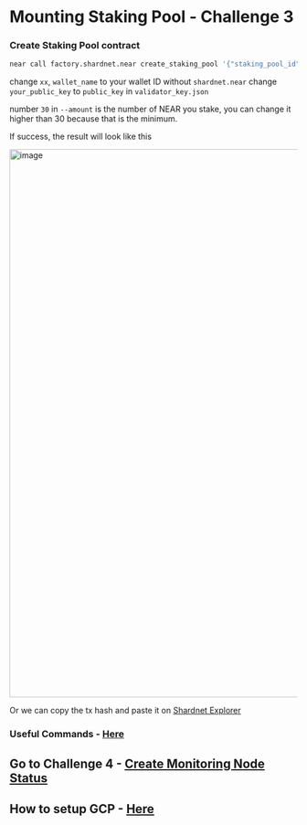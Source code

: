# Mounting Staking Pool - Challenge 3


### Create Staking Pool contract

  ```bash
  near call factory.shardnet.near create_staking_pool '{"staking_pool_id": "wallet_name", "owner_id": "xx.shardnet.near", "stake_public_key": "your_public_key", "reward_fee_fraction": {"numerator": 5, "denominator": 100}, "code_hash":"DD428g9eqLL8fWUxv8QSpVFzyHi1Qd16P8ephYCTmMSZ"}' --accountId="xx.shardnet.near" --amount=30 --gas=300000000000000
  ```
    
  change `xx`, `wallet_name` to your wallet ID without `shardnet.near`
  change `your_public_key` to `public_key` in `validator_key.json` 
    
  number `30` in `--amount` is the number of NEAR you stake, you can change it higher than 30 because that is the minimum.

  If success, the result will look like this

  <img width="960" alt="image" src="https://user-images.githubusercontent.com/78410824/181917194-92a10648-c626-4cf1-bc4a-078fd851ef8e.png">

  Or we can copy the tx hash and paste it on [Shardnet Explorer](https://explorer.shardnet.near.org)
    

### Useful Commands - [Here](https://github.com/0xachraf/stakewars/blob/main/useful.md)

## Go to Challenge 4 - [Create Monitoring Node Status](https://github.com/0xachraf/stakewars/blob/main/task/04.md)

## How to setup GCP - [Here](https://github.com/0xachraf/stakewars/blob/main/README.md)

